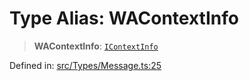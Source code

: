 # Type Alias: WAContextInfo

> **WAContextInfo**: [`IContextInfo`](../namespaces/proto/interfaces/IContextInfo.md)

Defined in: [src/Types/Message.ts:25](https://github.com/Fokusdotid/bail/blob/0fe6346a5ff68a74eb71890335c982b44e2da604/src/Types/Message.ts#L25)

